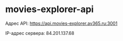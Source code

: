 # movies-explorer-api

Адрес API: https://api.movies-explorer.av365.ru:3001

IP-адрес сервера: 84.201.137.68

